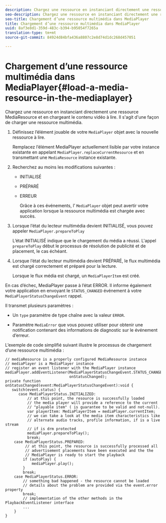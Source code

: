 ```yaml
---
description: Chargez une ressource en instanciant directement une ressource MediaResource et en chargeant le contenu vidéo à lire. Il s'agit d'une façon de charger une ressource multimédia.
seo-description: Chargez une ressource en instanciant directement une ressource MediaResource et en chargeant le contenu vidéo à lire. Il s'agit d'une façon de charger une ressource multimédia.
seo-title: Chargement d’une ressource multimédia dans MediaPlayer
title: Chargement d’une ressource multimédia dans MediaPlayer
uuid: 8af3e8d1-359d-483c-b394-b95054f7265a
translation-type: tm+mt
source-git-commit: 84924d84bfa436a8807c2e8d74d1dc268d457051

---
```



# Chargement d’une ressource multimédia dans MediaPlayer{#load-a-media-resource-in-the-mediaplayer}

Chargez une ressource en instanciant directement une ressource MediaResource et en chargeant le contenu vidéo à lire. Il s&#39;agit d&#39;une façon de charger une ressource multimédia.

1. Définissez l’élément jouable de votre `MediaPlayer` objet avec la nouvelle ressource à lire.

   Remplacez l’élément MediaPlayer actuellement lisible par votre instance existante en appelant `MediaPlayer.replaceCurrentResource` et en transmettant une `MediaResource` instance existante.

1. Recherchez au moins les modifications suivantes :

   * INITIALISÉ
   * PRÉPARÉ
   * ERREUR

      Grâce à ces événements, l’ `MediaPlayer` objet peut avertir votre application lorsque la ressource multimédia est chargée avec succès.

1. Lorsque l’état du lecteur multimédia devient INITIALISÉ, vous pouvez appeler `MediaPlayer.prepareToPlay`

   L’état INITIALISÉ indique que le chargement du média a réussi. L&#39;appel `prepareToPlay` début le processus de résolution de publicité et de placement, le cas échéant.

1. Lorsque l’état du lecteur multimédia devient PRÉPARÉ, le flux multimédia est chargé correctement et préparé pour la lecture.

   Lorsque le flux média est chargé, un `MediaPlayerItem` est créé.

En cas d’échec, MediaPlayer passe à l’état ERROR. Il informe également votre application en envoyant le `STATUS_CHANGED` événement à votre `MediaPlayerStatusChangeEvent` rappel.

Il transmet plusieurs paramètres :
* Un `type` paramètre de type chaîne avec la valeur `ERROR`.

* Paramètre `MediaError` que vous pouvez utiliser pour obtenir une notification contenant des informations de diagnostic sur le événement d’erreur.


<!--<a id="example_3774607C6F08473282CF0CB7F3D82373"></a>-->

L’exemple de code simplifié suivant illustre le processus de chargement d’une ressource multimédia :

```
// mediaResource is a properly configured MediaResource instance 
// mediaPlayer is a MediaPlayer instance 
// register an event listener with the MediaPlayer instance 
mediaPlayer.addEventListener(MediaPlayerStatusChangeEvent.STATUS_CHANGED,  
                             onStatusChanged); 
private function onStatusChanged(event:MediaPlayerStatusChangeEvent):void { 
   switch(event.status) { 
      case MediaPlayerStatus.INITIALIZED: 
          // at this point, the resource is successfully loaded 
          // the media player will provide a reference to the current 
          // "playable item" ( is guarantee to be valid and not-null). 
          var playerItem: MediaPlayerItem = mediaPlayer.currentItem; 
          // we can take a look at the media item characteristics like 
          // alternate audio tracks, profile information, if is a live stream 
          // if is drm protected 
          mediaPlayer.prepareToPlay(); 
          break; 
    case MediaPlayerStatus.PREPARED: 
         // at this point, the resource is successfully processed all  
         // advertisement placements have been executed and the the  
         // MediaPlayer is ready to start the playback 
        if (autoPlay) { 
            mediaPlayer.play(); 
        } 
        break; 
    case MediaPlayerStatus.ERROR: 
        // something bad happened - the resource cannot be loaded 
        // details about the problem are provided via the event.error property 
        break; 
        // implementation of the other methods in the PlaybackEventListener interface 
        ... 
    } 
}
```
